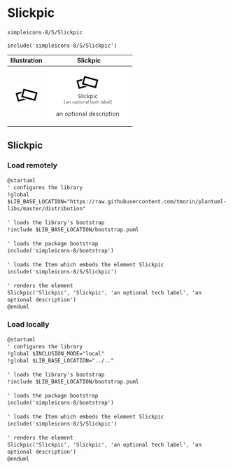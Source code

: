 # Slickpic


```text
simpleicons-8/S/Slickpic
```

```text
include('simpleicons-8/S/Slickpic')
```



| Illustration | Slickpic |
| :---: | :---: |
| ![illustration for Illustration](../../simpleicons-8/S/Slickpic.png) | ![illustration for Slickpic](../../simpleicons-8/S/Slickpic.Local.png) |




## Slickpic

### Load remotely
```plantuml
@startuml
' configures the library
!global $LIB_BASE_LOCATION="https://raw.githubusercontent.com/tmorin/plantuml-libs/master/distribution"

' loads the library's bootstrap
!include $LIB_BASE_LOCATION/bootstrap.puml

' loads the package bootstrap
include('simpleicons-8/bootstrap')

' loads the Item which embeds the element Slickpic
include('simpleicons-8/S/Slickpic')

' renders the element
Slickpic('Slickpic', 'Slickpic', 'an optional tech label', 'an optional description')
@enduml
```

### Load locally
```plantuml
@startuml
' configures the library
!global $INCLUSION_MODE="local"
!global $LIB_BASE_LOCATION="../.."

' loads the library's bootstrap
!include $LIB_BASE_LOCATION/bootstrap.puml

' loads the package bootstrap
include('simpleicons-8/bootstrap')

' loads the Item which embeds the element Slickpic
include('simpleicons-8/S/Slickpic')

' renders the element
Slickpic('Slickpic', 'Slickpic', 'an optional tech label', 'an optional description')
@enduml
```

